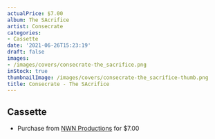 ```yaml
---
actualPrice: $7.00
album: The SAcrifice
artist: Consecrate
categories:
- Cassette
date: '2021-06-26T15:23:19'
draft: false
images:
- /images/covers/consecrate-the_sacrifice.png
inStock: true
thumbnailImage: /images/covers/consecrate-the_sacrifice-thumb.png
title: Consecrate - The SAcrifice
---
```


## Cassette
* Purchase from [NWN Productions](http://shop.nwnprod.com/index.php?route=product/product&path=73&product_id=5314&sort=pd.name&order=ASC) for $7.00
